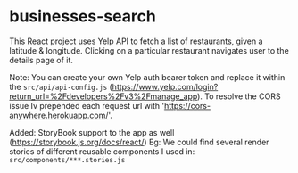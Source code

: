 # businesses-search

This React project uses Yelp API to fetch a list of restaurants, given a latitude & longitude.
Clicking on a particular restaurant navigates user to the details page of it.

Note: You can create your own Yelp auth bearer token and replace it within the `src/api/api-config.js` (https://www.yelp.com/login?return_url=%2Fdevelopers%2Fv3%2Fmanage_app).
To resolve the CORS issue Iv prepended each request url with 'https://cors-anywhere.herokuapp.com/'.

Added: StoryBook support to the app as well (https://storybook.js.org/docs/react/)
Eg: We could find several render stories of different reusable components I used in:  `src/components/***.stories.js`
